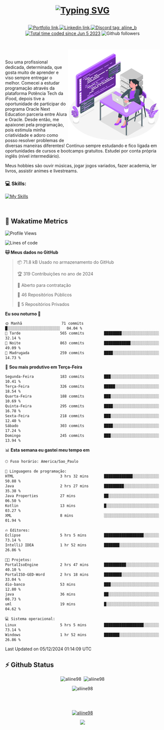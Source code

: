 # <p align = "center"><a href="https://git.io/typing-svg"><img src="https://readme-typing-svg.demolab.com?font=Space+Mono&size=28&pause=1000&duration=4000&color=8E58F7&vCenter=true&width=500&lines=%E2%9C%A8+Ol%C3%A1%2C+sou+Aline+Bevilacqua;%E2%9C%A8+Desenvolvedora+Web!" alt="Typing SVG" /></a></p>

<p align = "center">
    <a href="https://aliine98.github.io" target="_blank">
        <img alt="Portfolio link" align="center" src = "https://img.shields.io/badge/portfolio-8A2BE2?style=for-the-badge">
    </a>
    <a href="https://www.linkedin.com/in/aline-bevilacqua/" target="_blank">
        <img alt="Linkedin link" align="center" src = "https://img.shields.io/badge/LinkedIn-0077B5?style=for-the-badge&logo=linkedin&logoColor=white">
    </a>
    <a href="https://discord.com/" target="_blank">
        <img alt="Discord tag: aliine_b" align="center" src="https://img.shields.io/badge/-aliine__b-5865f2?style=flat-square&logo=Discord&logoColor=FFF" height="28">
    </a>
    <a href="https://wakatime.com/@aliine"><img src="https://wakatime.com/badge/user/d705bdc6-1244-4026-9380-8de8c1599f8d.svg?style=for-the-badge" alt="Total time coded since Jun 5 2023" align="center"/></a>
    <img alt="Github followers" align="center" src="https://img.shields.io/github/followers/Aliine98?style=for-the-badge&color=bf0f47&logo=github&logoColor=white">
</p><br>

<a href="https://storyset.com/"><img src="./assets/coding-amico.svg" width="300" align="right"></a>

<div align="left">
<br>

Sou uma profissional dedicada, determinada, que gosta muito de aprender e viso sempre entregar o melhor. Comecei a estudar programação através da plataforma Potência Tech da iFood, depois tive a oportunidade de participar do programa Oracle Next Education parceria entre Alura e Oracle. Desde então, me apaixonei pela programação, pois estimula minha criatividade e adoro como posso resolver problemas de diversas maneiras diferentes! Continuo sempre estudando e fico ligada em oportunidades de cursos e bootcamps gratuitos.
Estudei por conta própria inglês (nível intermediário).

Meus hobbies são ouvir músicas, jogar jogos variados, fazer academia, ler livros, assistir animes e livestreams.

### 💻 Skills:
[![My Skills](https://skillicons.dev/icons?i=html,css,js,java,tailwind,mysql,hibernate,ts,nuxt,angular,next,firebase,express,mongo&perline=5)](https://skillicons.dev)
</div>
<br>

## 🚀 Wakatime Metrics

<!--START_SECTION:waka-->
![Profile Views](http://img.shields.io/badge/Visualizac%C3%B5es%20do%20perfil-0-blue)

![Lines of code](https://img.shields.io/badge/Desde%20o%20Hello%20World%20eu%20escrevi-375.9%20thousand%20linhas%20de%20c%C3%B3digo-blue)

**🐱 Meus dados no GitHub** 

> 📦 71.8 kB Usado no armazenamento do GitHub 
 > 
> 🏆 319 Contribuições no ano de 2024
 > 
> 💼 Aberto para contratação
 > 
> 📜 46 Repositórios Públicos 
 > 
> 🔑 5 Repositórios Privados 
 > 
**Eu sou noturno 🦉** 

```text
🌞 Manhã                  71 commits          █░░░░░░░░░░░░░░░░░░░░░░░░   04.04 % 
🌆 Tarde                  565 commits         ████████░░░░░░░░░░░░░░░░░   32.14 % 
🌃 Noite                  863 commits         ████████████░░░░░░░░░░░░░   49.09 % 
🌙 Madrugada              259 commits         ████░░░░░░░░░░░░░░░░░░░░░   14.73 % 
```
📅 **Sou mais produtivo em Terça-Feira** 

```text
Segunda-Feira            183 commits         ███░░░░░░░░░░░░░░░░░░░░░░   10.41 % 
Terça-Feira              326 commits         █████░░░░░░░░░░░░░░░░░░░░   18.54 % 
Quarta-Feira             188 commits         ███░░░░░░░░░░░░░░░░░░░░░░   10.69 % 
Quinta-Feira             295 commits         ████░░░░░░░░░░░░░░░░░░░░░   16.78 % 
Sexta-Feira              218 commits         ███░░░░░░░░░░░░░░░░░░░░░░   12.40 % 
Sábado                   303 commits         ████░░░░░░░░░░░░░░░░░░░░░   17.24 % 
Domingo                  245 commits         ███░░░░░░░░░░░░░░░░░░░░░░   13.94 % 
```


📊 **Esta semana eu gastei meu tempo em** 

```text
🕑︎ Fuso horário: America/Sao_Paulo

💬 Linguagens de programação: 
HTML                     3 hrs 32 mins       █████████████░░░░░░░░░░░░   50.88 % 
Java                     2 hrs 27 mins       █████████░░░░░░░░░░░░░░░░   35.38 % 
Java Properties          27 mins             ██░░░░░░░░░░░░░░░░░░░░░░░   06.50 % 
Kotlin                   13 mins             █░░░░░░░░░░░░░░░░░░░░░░░░   03.27 % 
XML                      8 mins              ░░░░░░░░░░░░░░░░░░░░░░░░░   01.94 % 

🔥 Editores: 
Eclipse                  5 hrs 5 mins        ██████████████████░░░░░░░   73.14 % 
IntelliJ IDEA            1 hr 52 mins        ███████░░░░░░░░░░░░░░░░░░   26.86 % 

🐱‍💻 Projetos: 
PortalIsoEngine          2 hrs 47 mins       ██████████░░░░░░░░░░░░░░░   40.10 % 
PortalISO-GED-Word       2 hrs 18 mins       ████████░░░░░░░░░░░░░░░░░   33.04 % 
dio-banco                53 mins             ███░░░░░░░░░░░░░░░░░░░░░░   12.80 % 
java                     36 mins             ██░░░░░░░░░░░░░░░░░░░░░░░   08.73 % 
uml                      19 mins             █░░░░░░░░░░░░░░░░░░░░░░░░   04.62 % 

💻 Sistema operacional: 
Linux                    5 hrs 5 mins        ██████████████████░░░░░░░   73.14 % 
Windows                  1 hr 52 mins        ███████░░░░░░░░░░░░░░░░░░   26.86 % 
```


 Last Updated on 05/12/2024 01:14:09 UTC
<!--END_SECTION:waka-->
 
## ⚡ Github Status

<p align="center"><img src="https://my-github-readme-stats-aliine98.vercel.app/api?username=aliine98&show_icons=true&locale=en&theme=radical" alt="aliine98" />&nbsp;&nbsp;<img src="https://my-github-readme-stats-aliine98.vercel.app/api/top-langs?username=aliine98&show_icons=true&locale=en&layout=compact&theme=radical&exclude_repo=my-github-readme-stats,my-github-readme-streak-stats,github-readme-streak-stats,ajax-com-js-puro" alt="aliine98" /></p>

<p align="center"><img src="https://streak-stats.demolab.com?user=aliine98&theme=radical" alt="aliine98" /></p>

<br><br>
<p align="center"> <a href="https://github.com/ryo-ma/github-profile-trophy" target="_blank"><img src="https://github-profile-trophy.vercel.app/?username=aliine98&theme=radical&column=4" alt="aliine98" /></a> </p>

<p align="center"><img src="https://media4.giphy.com/media/C1bBFL2dMQxA4/giphy.gif?cid=ecf05e47z7xqxd7gboyuplq95r7v869x9bi8msk1upllpme2&ep=v1_gifs_search&rid=giphy.gif&ct=g" width="700"></p>
